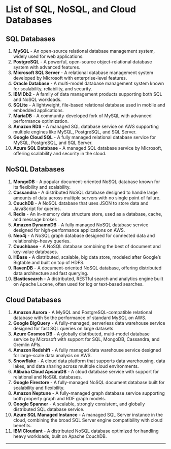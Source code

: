 # List of SQL, NoSQL, and Cloud Databases

## SQL Databases
1. **MySQL** - An open-source relational database management system, widely used for web applications.
2. **PostgreSQL** - A powerful, open-source object-relational database system with advanced features.
3. **Microsoft SQL Server** - A relational database management system developed by Microsoft with enterprise-level features.
4. **Oracle Database** - A multi-model database management system known for scalability, reliability, and security.
5. **IBM Db2** - A family of data management products supporting both SQL and NoSQL workloads.
6. **SQLite** - A lightweight, file-based relational database used in mobile and embedded applications.
7. **MariaDB** - A community-developed fork of MySQL with advanced performance optimization.
8. **Amazon RDS** - A managed SQL database service on AWS supporting multiple engines like MySQL, PostgreSQL, and SQL Server.
9. **Google Cloud SQL** - A fully managed relational database service for MySQL, PostgreSQL, and SQL Server.
10. **Azure SQL Database** - A managed SQL database service by Microsoft, offering scalability and security in the cloud.

## NoSQL Databases
1. **MongoDB** - A popular document-oriented NoSQL database known for its flexibility and scalability.
2. **Cassandra** - A distributed NoSQL database designed to handle large amounts of data across multiple servers with no single point of failure.
3. **CouchDB** - A NoSQL database that uses JSON to store data and JavaScript for queries.
4. **Redis** - An in-memory data structure store, used as a database, cache, and message broker.
5. **Amazon DynamoDB** - A fully managed NoSQL database service designed for high-performance applications on AWS.
6. **Neo4j** - A NoSQL graph database designed for connected data and relationship-heavy queries.
7. **Couchbase** - A NoSQL database combining the best of document and key-value databases.
8. **HBase** - A distributed, scalable, big data store, modeled after Google’s Bigtable and built on top of HDFS.
9. **RavenDB** - A document-oriented NoSQL database, offering distributed data architecture and fast querying.
10. **Elasticsearch** - A distributed, RESTful search and analytics engine built on Apache Lucene, often used for log or text-based searches.

## Cloud Databases
1. **Amazon Aurora** - A MySQL and PostgreSQL-compatible relational database with 5x the performance of standard MySQL on AWS.
2. **Google BigQuery** - A fully-managed, serverless data warehouse service designed for fast SQL queries on large datasets.
3. **Azure Cosmos DB** - A globally distributed, multi-model database service by Microsoft with support for SQL, MongoDB, Cassandra, and Gremlin APIs.
4. **Amazon Redshift** - A fully managed data warehouse service designed for large-scale data analysis on AWS.
5. **Snowflake** - A cloud data platform that supports data warehousing, data lakes, and data sharing across multiple cloud environments.
6. **Alibaba Cloud ApsaraDB** - A cloud database service with support for relational and NoSQL databases.
7. **Google Firestore** - A fully-managed NoSQL document database built for scalability and flexibility.
8. **Amazon Neptune** - A fully-managed graph database service supporting both property graph and RDF graph models.
9. **Google Spanner** - A scalable, strongly consistent, and globally distributed SQL database service.
10. **Azure SQL Managed Instance** - A managed SQL Server instance in the cloud, combining the broad SQL Server engine compatibility with cloud benefits.
11. **IBM Cloudant** - A distributed NoSQL database optimized for handling heavy workloads, built on Apache CouchDB.

---



